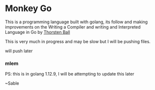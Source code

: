 # Monkey Go

This is a programming language built with golang, its follow and making improvements on the Writing a Compiler and writing and Interpreted Language in Go by [Thorsten Ball](https://github.com/mrnugget)

This is very much in progress and may be slow but I will be pushing files.

will push later 
### mlem

PS: this is in golang 1.12.9, I will be attempting to update this later

~Sable
